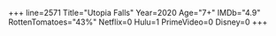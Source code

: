 +++
line=2571
Title="Utopia Falls"
Year=2020
Age="7+"
IMDb="4.9"
RottenTomatoes="43%"
Netflix=0
Hulu=1
PrimeVideo=0
Disney=0
+++

